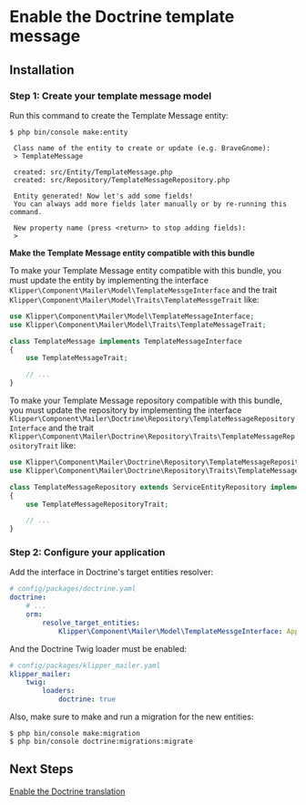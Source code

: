Enable the Doctrine template message
====================================

## Installation

### Step 1: Create your template message model

Run this command to create the Template Message entity:

```
$ php bin/console make:entity

 Class name of the entity to create or update (e.g. BraveGnome):
 > TemplateMessage

 created: src/Entity/TemplateMessage.php
 created: src/Repository/TemplateMessageRepository.php

 Entity generated! Now let's add some fields!
 You can always add more fields later manually or by re-running this command.

 New property name (press <return> to stop adding fields):
 >
```

**Make the Template Message entity compatible with this bundle**

To make your Template Message entity compatible with this bundle, you must update the entity by implementing the interface
`Klipper\Component\Mailer\Model\TemplateMessgeInterface` and the trait `Klipper\Component\Mailer\Model\Traits\TemplateMessgeTrait` like:

```php
use Klipper\Component\Mailer\Model\TemplateMessageInterface;
use Klipper\Component\Mailer\Model\Traits\TemplateMessageTrait;

class TemplateMessage implements TemplateMessageInterface
{
    use TemplateMessageTrait;

    // ...
}
```

To make your Template Message repository compatible with this bundle, you must update the repository by implementing the interface
`Klipper\Component\Mailer\Doctrine\Repository\TemplateMessageRepositoryInterface` and the trait
`Klipper\Component\Mailer\Doctrine\Repository\Traits\TemplateMessageRepositoryTrait` like:

```php
use Klipper\Component\Mailer\Doctrine\Repository\TemplateMessageRepositoryInterface;
use Klipper\Component\Mailer\Doctrine\Repository\Traits\TemplateMessageRepositoryTrait;

class TemplateMessageRepository extends ServiceEntityRepository implements TemplateMessageRepositoryInterface
{
    use TemplateMessageRepositoryTrait;

    // ...
}
```

### Step 2: Configure your application

Add the interface in Doctrine's target entities resolver:

```yaml
# config/packages/doctrine.yaml
doctrine:
    # ...
    orm:
        resolve_target_entities:
            Klipper\Component\Mailer\Model\TemplateMessgeInterface: App\Entity\TemplateMessge # the FQCN of your template message entity
```

And the Doctrine Twig loader must be enabled:

```yaml
# config/packages/klipper_mailer.yaml
klipper_mailer:
    twig:
        loaders:
            doctrine: true
```

Also, make sure to make and run a migration for the new entities:

```
$ php bin/console make:migration
$ php bin/console doctrine:migrations:migrate
```

## Next Steps

[Enable the Doctrine translation](enable_doctrine_translation.md)
